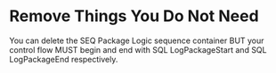 # Remove Things You Do Not Need

You can delete the SEQ Package Logic sequence container BUT your control flow MUST begin and end with SQL LogPackageStart and SQL LogPackageEnd respectively.

